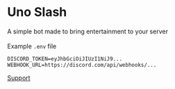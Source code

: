 # Uno Slash
A simple bot made to bring entertainment to your server
<br></br>
Example `.env` file
```
DISCORD_TOKEN=eyJhbGciOiJIUzI1NiJ9...
WEBHOOK_URL=https://discord.com/api/webhooks/...
```

[Support](https://discord.gg/mKQzH89vP2)
